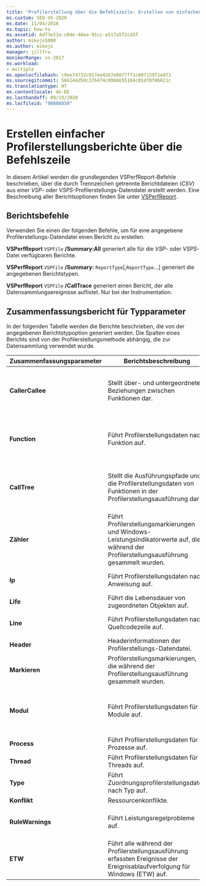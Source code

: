 ```yaml
---
title: 'Profilerstellung über die Befehlszeile: Erstellen von einfachen Berichten'
ms.custom: SEO-VS-2020
ms.date: 11/04/2016
ms.topic: how-to
ms.assetid: 6d73e21e-c04e-48ea-91cc-e517a5f2cd3f
author: mikejo5000
ms.author: mikejo
manager: jillfra
monikerRange: vs-2017
ms.workload:
- multiple
ms.openlocfilehash: c9ee74732c917ee4267e08f7ff1c60715971ed71
ms.sourcegitcommit: 566144d59c376474c09bbb55164c01d70f4b621c
ms.translationtype: HT
ms.contentlocale: de-DE
ms.lasthandoff: 09/19/2020
ms.locfileid: "90808850"
---
```

# <a name="create-basic-profiling-reports-from-the-command-line"></a>Erstellen einfacher Profilerstellungsberichte über die Befehlszeile
In diesem Artikel werden die grundlegenden VSPerfReport-Befehle beschrieben, über die durch Trennzeichen getrennte Berichtdateien (*CSV*) aus einer *VSP*- oder *VSPS*-Profilerstellungs-Datendatei erstellt werden. Eine Beschreibung aller Berichtsoptionen finden Sie unter [VSPerfReport](../profiling/vsperfreport.md).

## <a name="report-commands"></a>Berichtsbefehle
 Verwenden Sie einen der folgenden Befehle, um für eine angegebene Profilerstellungs-Datendatei einen Bericht zu erstellen.

 **VSPerfReport** `VSPFile` **/Summary:All** generiert alle für die *VSP*- oder *VSPS*-Datei verfügbaren Berichte.

 **VSPerfReport** `VSPFile` **/Summary:** `ReportType`[,`ReportType`...] generiert die angegebenen Berichtstypen.

 **VSPerfReport** `VSPFile` **/CallTrace** generiert einen Bericht, der alle Datensammlungsereignisse auflistet. Nur bei der Instrumentation.

## <a name="summary-report-type-parameters"></a>Zusammenfassungsbericht für Typparameter
 In der folgenden Tabelle werden die Berichte beschrieben, die von der angegebenen Berichtstypoption generiert werden. Die Spalten eines Berichts sind von der Profilerstellungsmethode abhängig, die zur Datensammlung verwendet wurde.

|Zusammenfassungsparameter|Berichtsbeschreibung|Berichtsverweis|
|-----------------------|------------------------|----------------------|
|**CallerCallee**|Stellt über- und untergeordnete Beziehungen zwischen Funktionen dar.|-   [Samplingdaten](../profiling/caller-callee-view-sampling-data.md)<br />-   [Instrumentierungsdaten](../profiling/caller-callee-view-instrumentation-data.md)<br />-   [.NET-Speichersamplingdaten](../profiling/caller-callee-view-dotnet-memory-sampling-data.md)<br />-   [.NET-Speicherinstrumentierungsdaten](../profiling/caller-callee-view-net-memory-instrumentation-data.md)<br />-   [Konfliktdaten](../profiling/caller-callee-view-contention-data.md)|
|**Function**|Führt Profilerstellungsdaten nach Funktion auf.|-   [Samplingdaten](../profiling/functions-view-sampling-data.md)<br />-   [Instrumentierungsdaten](../profiling/functions-view-instrumentation-data.md)<br />-   [.NET-Speichersamplingdaten](../profiling/functions-view-dotnet-memory-sampling-data.md)<br />-   [.NET-Speicherinstrumentierungsdaten](../profiling/functions-view-dotnet-memory-instrumentation-data.md)<br />-   [Konfliktdaten](../profiling/functions-view-contention-data.md)|
|**CallTree**|Stellt die Ausführungspfade und die Profilerstellungsdaten von Funktionen in der Profilerstellungsausführung dar.|-   [Instrumentierungsdaten](../profiling/call-tree-view-instrumentation-data.md)<br />-   [Samplingdaten](../profiling/call-tree-view-sampling-data.md)<br />-   [.NET-Speichersamplingdaten](../profiling/call-tree-view-dotnet-memory-sampling-data.md)<br />-   [.NET-Speicherinstrumentierungsdaten](../profiling/call-tree-view-dotnet-memory-instrumentation-data.md)<br />-   [Konfliktdaten](../profiling/call-tree-view-contention-data.md)|
|**Zähler**|Führt Profilerstellungsmarkierungen und Windows-Leistungsindikatorwerte auf, die während der Profilerstellungsausführung gesammelt wurden.|-   [Markierungsansicht](../profiling/marks-view.md)|
|**Ip**|Führt Profilerstellungsdaten nach Anweisung auf.|-   [Samplingdaten](../profiling/instruction-pointers-ips-view-sampling-data.md)<br />-   [.NET-Speichersamplingdaten](../profiling/instruction-pointers-ips-view-dotnet-memory-sampling-data.md)<br />-   [Konfliktdaten](../profiling/instruction-pointers-ips-view-contention-data.md)|
|**Life**|Führt die Lebensdauer von zugeordneten Objekten auf.|-   [Objektlebensdaueransicht](../profiling/object-lifetime-view.md)|
|**Line**|Führt Profilerstellungsdaten nach Quellcodezeile auf.|-   [Samplingdaten](../profiling/lines-view-sampling-data.md)<br />-   [.NET-Speichersamplingdaten](../profiling/lines-view-dotnet-memory-sampling-data.md)<br />-   [Konfliktdaten](../profiling/lines-view-contention-data.md)|
|**Header**|Headerinformationen der Profilerstellungs-Datendatei.|Dateispezifisch.|
|**Markieren**|Profilerstellungsmarkierungen, die während der Profilerstellungsausführung gesammelt wurden.|-   [Markierungsansicht](../profiling/marks-view.md)|
|**Modul**|Führt Profilerstellungsdaten für Module auf.|-   [Samplingdaten](../profiling/modules-view-sampling-data.md)<br />-   [Instrumentierungsdaten](../profiling/modules-view-instrumentation-data.md)<br />-   [.NET-Speichersamplingdaten](../profiling/modules-view-dotnet-memory-sampling-data.md)<br />-   [.NET-Speicherinstrumentierungsdaten](../profiling/modules-view-dotnet-memory-instrumentation-data.md)<br />-   [Konfliktdaten](../profiling/modules-view-contention-data.md)|
|**Process**|Führt Profilerstellungsdaten für Prozesse auf.|-   [Prozessansicht](../profiling/process-view.md)<br />-   [Konfliktdaten](../profiling/process-view-contention-data.md)|
|**Thread**|Führt Profilerstellungsdaten für Threads auf.|-   [Prozessansicht](../profiling/process-view.md)|
|**Type**|Führt Zuordnungsprofilerstellungsdaten nach Typ auf.|-   [Zuordnungsansicht](../profiling/dotnet-memory-allocations-view.md)|
|**Konflikt**|Ressourcenkonflikte.|-   [Ressourcenkonflikte](../profiling/resource-contentions-view-contention-data.md)|
|**RuleWarnings**|Führt Leistungsregelprobleme auf.|– Führt die CheckId, die Beschreibung und den Quellcodespeicherort des Regelproblems auf.|
|**ETW**|Führt alle während der Profilerstellungsausführung erfassten Ereignisse der Ereignisablaufverfolgung für Windows (ETW) auf.|-   [ETW-Bericht](../profiling/event-tracing-for-windows-etw-report.md)|
